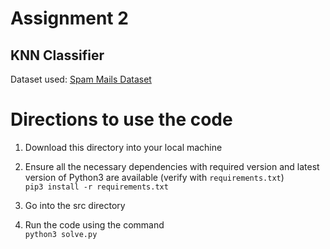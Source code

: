 # Assignment 2
## KNN Classifier

Dataset used: [Spam Mails Dataset](https://www.kaggle.com/venky73/spam-mails-dataset)

# Directions to use the code  
1. Download this directory into your local machine

2. Ensure all the necessary dependencies with required version and latest version of Python3 are available (verify with `requirements.txt`)  <br>
 `pip3 install -r requirements.txt`

3. Go into the src directory <br>

4. Run the code using the command <br>
 `python3 solve.py`